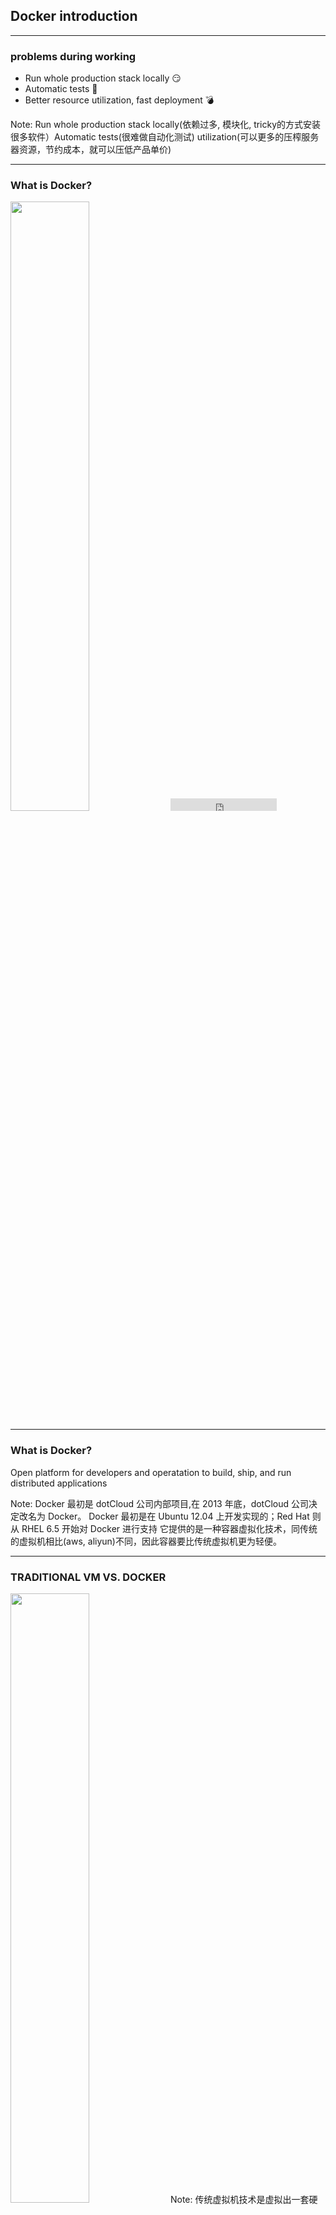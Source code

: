 ## Docker introduction


---

### problems during working

* Run whole production stack locally 😏
* Automatic tests 🏥
* Better resource utilization, fast deployment 💣


Note:
Run whole production stack locally(依赖过多, 模块化, tricky的方式安装很多软件）Automatic tests(很难做自动化测试)
utilization(可以更多的压榨服务器资源，节约成本，就可以压低产品单价)

---

### What is Docker?

<img src="./assets/img/what_is_docker.png" width="50%">
<iframe src="https://ghbtns.com/github-btn.html?user=docker&repo=docker&type=star&count=true" frameborder="0" scrolling="0" width="170px" height="20px"></iframe>

----

### What is Docker?
Open platform for developers and operatation to build, ship, and run distributed applications

Note:
Docker 最初是 dotCloud 公司内部项目,在 2013 年底，dotCloud 公司决定改名为 Docker。
Docker 最初是在 Ubuntu 12.04 上开发实现的；Red Hat 则从 RHEL 6.5 开始对 Docker 进行支持
它提供的是一种容器虚拟化技术，同传统的虚拟机相比(aws, aliyun)不同，因此容器要比传统虚拟机更为轻便。


----

### TRADITIONAL VM VS. DOCKER
<img src="./assets/img/docker_vm.png" width="50%">
Note:
传统虚拟机技术是虚拟出一套硬件后，在其上运行一个完整操作系统，在该系统上再运行所需应用进程；而容器内的应用进程直接运行于宿主的内核，容器内没有自己的内核，而且也没有进行硬件虚拟。


----

<img src="./assets/img/architecture.svg" width="100%">

Note:
镜像（Image）和容器（Container）的关系，就像是面向对象程序设计中的类和实例一样，镜像是静态的定义，容器是镜像运行时的实体。容器可以被创建、启动、停止、删除、暂停等。

registry就是存储docker镜像的仓库，docker官方提供公有云服务，名字是docker hub，从名字就可以听出来，类似github的，其实docker的命令行操作也和git很像。有git使用经验的人很快就可以上手docker操作。当时docker hub毕竟是公有云服务，不管是速度还是安全性都不太适合企业来使用，所以我们搭建了自己的private docker registry

docker daemon现在可以运行在 linux，windows和macos上。特别值得一提的是在macos上，安装十分简单, 大家都可以玩玩。

----

### how to achieve it?

* CGroup
* Namespace
* UnionFS

Note:
很多人都觉得Docker是个新技术，其实不然，Docker除了其编程语言用go比较新外，其实它还真不是个新东西，也就是个新瓶装旧酒的东西
Control Group是Linux内核的一个功能，用来限制，控制与分离一个进程组群的资源（如CPU、内存、磁盘输入输出等）。这个项目最早是由Google的工程师在2006年发起
Namespace是Linux提供的一种内核级别环境隔离的方法。每个容器都有自己单独的命名空间，运行在其中的应用都像是在独立的操作系统中运行一样。命名空间保证了容器之间彼此互不影响。
不知道你是否还记得很早以前的Unix有一个叫chroot的系统调用（通过修改根目录把用户jail到一个特定目录下），chroot提供了一种简单的隔离模式：chroot内部的文件系统无法访问外部的内容。Linux Namespace在此基础上，提供了对UTS、IPC、mount、PID、network、User等的隔离机制。
UnionFS支持对文件系统的修改作为一次提交来一层层的叠加，同时可以将不同目录挂载到同一个虚拟文件系统下。Docker 镜像的基础。镜像可以通过分层来进行继承，基于基础镜像，可以制作各种具体的应用镜像。
docker的分层镜像技术，aufs，btrfs, devicemapper和vfs，

----

### HOW DO I USE IT?
<img src="./assets/img/docker-flow.png" width="50%">


---

### WHAT WE'VE LEARNED SO FAR 😏?
* Container - Light weight virtualization
* Image - Immutable snapshot of a container
* Registry - Central hub for sharing images

----

### how to run containers?

```
user@host:/$ docker run -it ubuntu /bin/bash
```

```
user@host:/$ docker run -d -t mysql
```

```
user@host:/$ docker run -d -t mysql:5.6
```

----

### MANIPULATING CONTAINERS

```
user@host:/$ docker ps
```

```
CONTAINER ID  IMAGE  COMMAND      CREATED     STATUS
d2a7cd9cd8b2  ubuntu "/bin/bash"  1 mins ago  Up 1 mins
```

```
user@host:/$ docker logs d2a7cd9cd8b2
```

```
user@host:/$ docker stop d2a7cd9cd8b2
```

```
user@host:/$ docker start d2a7cd9cd8b2
```

----

### IMAGES - MANUAL CREATION

```
user@host:/$ docker run -i -t debian /bin/bash
```

```
root@container:/$ apt-get install mysql
```

```
user@host:/$ docker ps
```

```
user@host:/$ docker commit <CID> docker.megvii.com/mysql
```


----

### Registry

```
user@host:/$ docker login
```

```
user@host:/$ docker push docker.megvii.com/mysql
```

```
ysw@sweetie-home:/$ docker pull docker.megvii.com/mysql
```

----

### IMAGES - DOCKERFILES

```
FROM python:2.7
ENV PYTHONUNBUFFERED 1
ADD . /code/
WORKDIR /code
RUN pip install -r requirements.txt
CMD python manage.py server
```

----

### DOCKERFILES

```
user@host:/$ docker build -t mc-backend:v1.0.0 .
```

----

### WHAT ABOUT PORTS?

```
user@host:/$ docker run -d -p 3306:3306 mysql
```

```
"-p host_port:container_port"
```

----

### WHAT ABOUT DATA?

```
user@host:/$ docker run -d -p mysql:mysql \
    -v `pwd`/data:/var/lib/mysql\
    -t mysql

```

```
"-v host_dir:container_dir"
```

----

### docker compose
https://github.com/docker/compose

```
services:
  facid-frontend:
    build: .
    ports:
     - "5000:5000"
    volumes:
     - .:/code
    command: ['python', 'manage.py', 'runserver']
  redis:
    image: "redis:alpine"
  mysql:
    image: "mysql:5.6"
  ...
```

----

### EVERYONE ON THE TEAM RUNS THE SAME DATABASE, C LIBRARIES, CACHE, OPENSSL... 👬


---


### BUILD ONCE AND RUN ANYWHERE 🎉
<img src="./assets/img/run_anywhere.jpg" width="50%">


---

### ready for production?

Note:

Docker可以应用于生产环境的。但需要：
1、需要知道Docker不是包治百病。适合的业务跑docker
2、需要有成熟的管理工具和私有DockerHub
3、生产环境关心的主要是：监控、日志、变更、扩容，这些问题都需要在头脑里知道怎么解决。

---

## Thanks
